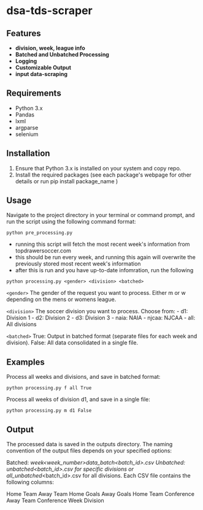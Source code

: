 # dsa-tds-scraper
## Features
- **division, week, league info**
- **Batched and Unbatched Processing**
- **Logging**
- **Customizable Output**
- **input data-scraping**

## Requirements
- Python 3.x
- Pandas
- lxml
- argparse
- selenium

## Installation
1. Ensure that Python 3.x is installed on your system and copy repo.
2. Install the required packages (see each package's webpage for other details or run pip install package_name )

## Usage 
Navigate to the project directory in your terminal or command prompt, and run the script using the following command format:

``` python pre_processing.py ```
 - running this script will fetch the most recent week's information from topdrawersoccer.com
 - this should be run every week, and running this again will overwrite the previously stored most recent week's information
 - after this is run and you have up-to-date infomration, run the following

``` python processing.py <gender> <division> <batched> ```

```<gender>``` The gender of the request you want to process. Either m or w depending on the mens or womens league.

```<division>``` The soccer division you want to process. Choose from:
    - d1: Division 1
    - d2: Division 2
    - d3: Division 3
    - naia: NAIA
    - njcaa: NJCAA
    - all: All divisions

```<batched>```
True: Output in batched format (separate files for each week and division).
False: All data consolidated in a single file.

## Examples
Process all weeks and divisions, and save in batched format:

``` python processing.py f all True ```

Process all weeks of division d1, and save in a single file:

```python processing.py m d1 False ```

## Output
The processed data is saved in the outputs directory. The naming convention of the output files depends on your specified options:

Batched: <division>_week<week_number>_data_batch_<batch_id>.csv
Unbatched: <division>_unbatched_<batch_id>.csv for specific divisions or all_unbatched_<batch_id>.csv for all divisions.
Each CSV file contains the following columns:

Home Team
Away Team
Home Goals
Away Goals
Home Team Conference
Away Team Conference
Week
Division
